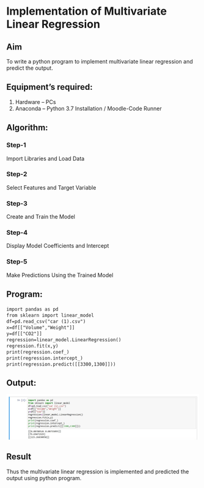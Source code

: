 # Implementation of Multivariate Linear Regression
## Aim
To write a python program to implement multivariate linear regression and predict the output.
## Equipment’s required:
1.	Hardware – PCs
2.	Anaconda – Python 3.7 Installation / Moodle-Code Runner
## Algorithm:
### Step-1
Import Libraries and Load Data

### Step-2
Select Features and Target Variable

### Step-3
Create and Train the Model

### Step-4
Display Model Coefficients and Intercept

### Step-5
Make Predictions Using the Trained Model

## Program:
```
import pandas as pd
from sklearn import linear_model
df=pd.read_csv("car (1).csv")
x=df[["Volume","Weight"]]
y=df[["CO2"]]
regression=linear_model.LinearRegression()
regression.fit(x,y)
print(regression.coef_)
print(regression.intercept_)
print(regression.predict([[3300,1300]]))

```
## Output:
![alt text](maths10.jpg)

## Result
Thus the multivariate linear regression is implemented and predicted the output using python program.
